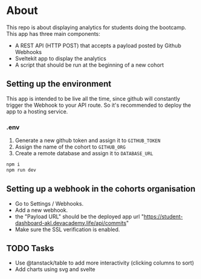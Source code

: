 # About

This repo is about displaying analytics for students doing the bootcamp.
This app has three main components:

- A REST API (HTTP POST) that accepts a payload posted by Github Webhooks
- Sveltekit app to display the analytics
- A script that should be run at the beginning of a new cohort

## Setting up the environment

This app is intended to be live all the time, since github will constantly trigger the Webhook to your API route. So it's recommended to deploy the app to a hosting service.

### .env

1. Generate a new github token and assign it to `GITHUB_TOKEN`
2. Assign the name of the cohort to `GITHUB_ORG`
3. Create a remote database and assign it to `DATABASE_URL`

```bash
npm i
npm run dev
```

## Setting up a webhook in the cohorts organisation

- Go to Settings / Webhooks.
- Add a new webhook.
- the "Payload URL" should be the deployed app url "https://student-dashboard-akl.devacademy.life/api/commits"
- Make sure the SSL verification is enabled.


## TODO Tasks

- Use @tanstack/table to add more interactivity (clicking columns to sort)
- Add charts using svg and svelte
